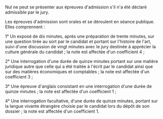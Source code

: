 Nul ne peut se présenter aux épreuves d'admission s'il n'a été déclaré admissible par le jury.

Les épreuves d'admission sont orales et se déroulent en séance publique. Elles comprennent :

1° Un exposé de dix minutes, après une préparation de trente minutes, sur une question tirée au sort par le candidat et portant sur l'histoire de l'art, suivi d'une discussion de vingt minutes avec le jury destinée à apprécier la culture générale du candidat ; la note est affectée d'un coefficient 4 ;

2° Une interrogation d'une durée de quinze minutes portant sur une matière juridique autre que celle qui a été traitée à l'écrit par le candidat ainsi que sur des matières économiques et comptables ; la note est affectée d'un coefficient 3 ;

3° Une épreuve d'anglais consistant en une interrogation d'une durée de quinze minutes ; la note est affectée d'un coefficient 1 ;

4° Une interrogation facultative, d'une durée de quinze minutes, portant sur la langue vivante étrangère choisie par le candidat lors du dépôt de son dossier ; la note est affectée d'un coefficient 1.
